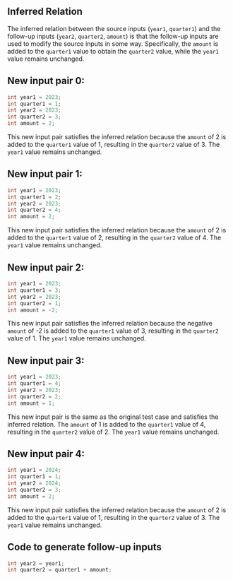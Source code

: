 ## Inferred Relation
The inferred relation between the source inputs (`year1`, `quarter1`) and the follow-up inputs (`year2`, `quarter2`, `amount`) is that the follow-up inputs are used to modify the source inputs in some way. Specifically, the `amount` is added to the `quarter1` value to obtain the `quarter2` value, while the `year1` value remains unchanged.

## New input pair 0:
```java
int year1 = 2023;
int quarter1 = 1;
int year2 = 2023;
int quarter2 = 3;
int amount = 2;
```
This new input pair satisfies the inferred relation because the `amount` of 2 is added to the `quarter1` value of 1, resulting in the `quarter2` value of 3. The `year1` value remains unchanged.

## New input pair 1:
```java
int year1 = 2023;
int quarter1 = 2;
int year2 = 2023;
int quarter2 = 4;
int amount = 2;
```
This new input pair satisfies the inferred relation because the `amount` of 2 is added to the `quarter1` value of 2, resulting in the `quarter2` value of 4. The `year1` value remains unchanged.

## New input pair 2:
```java
int year1 = 2023;
int quarter1 = 3;
int year2 = 2023;
int quarter2 = 1;
int amount = -2;
```
This new input pair satisfies the inferred relation because the negative `amount` of -2 is added to the `quarter1` value of 3, resulting in the `quarter2` value of 1. The `year1` value remains unchanged.

## New input pair 3:
```java
int year1 = 2023;
int quarter1 = 4;
int year2 = 2023;
int quarter2 = 2;
int amount = 1;
```
This new input pair is the same as the original test case and satisfies the inferred relation. The `amount` of 1 is added to the `quarter1` value of 4, resulting in the `quarter2` value of 2. The `year1` value remains unchanged.

## New input pair 4:
```java
int year1 = 2024;
int quarter1 = 1;
int year2 = 2024;
int quarter2 = 3;
int amount = 2;
```
This new input pair satisfies the inferred relation because the `amount` of 2 is added to the `quarter1` value of 1, resulting in the `quarter2` value of 3. The `year1` value remains unchanged.

## Code to generate follow-up inputs
```java
int year2 = year1;
int quarter2 = quarter1 + amount;
```
